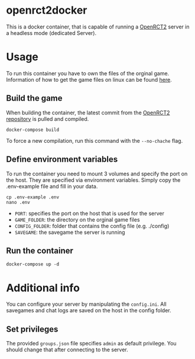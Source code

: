 # openrct2docker
This is a docker container, that is capable of running a [OpenRCT2](http://openrct2.org/) server in a headless mode (dedicated Server).

# Usage
To run this container you have to own the files of the orginal game. Information of how to get the game files on linux can be found [here](https://github.com/OpenRCT2/OpenRCT2/wiki/Installation-on-Linux#installing-the-game).

## Build the game
When building the container, the latest commit from the [OpenRCT2 repository](https://github.com/OpenRCT2/OpenRCT2) is pulled and compiled.
``` shell
docker-compose build
```
To force a new compilation, run this command with the `--no-chache` flag.

## Define environment variables
To run the container you need to mount 3 volumes and specify the port on the host. They are specified via environment variables. Simply copy the .env-example file and fill in your data.
```shell
cp .env-example .env
nano .env
```

- `PORT`: specifies the port on the host that is used for the server
- `GAME_FOLDER`: the directory on the orginal game files
- `CONFIG_FOLDER`: folder that contains the config file (e.g. ./config)
- `SAVEGAME`: the savegame the server is running

## Run the container
``` shell
docker-compose up -d
```

# Additional info
You can configure your server by manipulating the `config.ini`. All savegames and chat logs are saved on the host in the config folder.

## Set privileges
The provided `groups.json` file specifies `admin` as default privilege. You should change that after connecting to the server.
